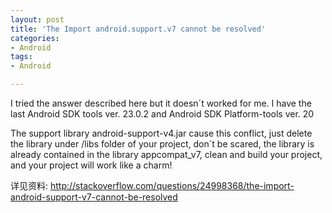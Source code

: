 ```yaml
---
layout: post
title: 'The Import android.support.v7 cannot be resolved'
categories:
- Android
tags:
- Android

---
```


I tried the answer described here but it doesn´t worked for me. I have the last Android SDK tools ver. 23.0.2 and Android SDK Platform-tools ver. 20

The support library android-support-v4.jar cause this conflict, just delete the library under /libs folder of your project, don´t be scared, the library is already contained in the library appcompat_v7, clean and build your project, and your project will work like a charm!

详见资料:
<http://stackoverflow.com/questions/24998368/the-import-android-support-v7-cannot-be-resolved>